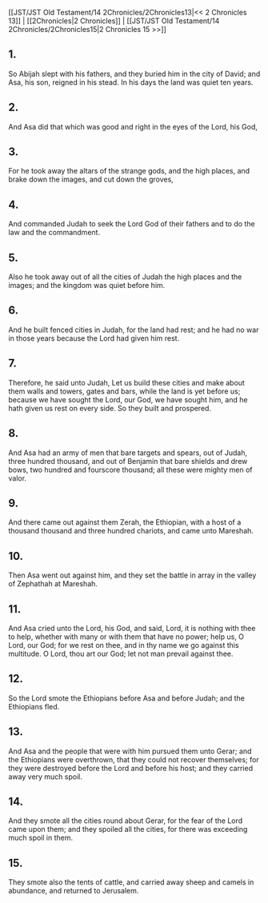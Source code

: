 [[JST/JST Old Testament/14 2Chronicles/2Chronicles13|<< 2 Chronicles 13]] | [[2Chronicles|2 Chronicles]] | [[JST/JST Old Testament/14 2Chronicles/2Chronicles15|2 Chronicles 15 >>]]
## 1.
So Abijah slept with his fathers, and they buried him in the city of David; and Asa, his son, reigned in his stead. In his days the land was quiet ten years.
## 2.
And Asa did that which was good and right in the eyes of the Lord, his God,
## 3.
For he took away the altars of the strange gods, and the high places, and brake down the images, and cut down the groves,
## 4.
And commanded Judah to seek the Lord God of their fathers and to do the law and the commandment.
## 5.
Also he took away out of all the cities of Judah the high places and the images; and the kingdom was quiet before him.
## 6.
And he built fenced cities in Judah, for the land had rest; and he had no war in those years because the Lord had given him rest.
## 7.
Therefore, he said unto Judah, Let us build these cities and make about them walls and towers, gates and bars, while the land is yet before us; because we have sought the Lord, our God, we have sought him, and he hath given us rest on every side. So they built and prospered.
## 8.
And Asa had an army of men that bare targets and spears, out of Judah, three hundred thousand, and out of Benjamin that bare shields and drew bows, two hundred and fourscore thousand; all these were mighty men of valor.
## 9.
And there came out against them Zerah, the Ethiopian, with a host of a thousand thousand and three hundred chariots, and came unto Mareshah.
## 10.
Then Asa went out against him, and they set the battle in array in the valley of Zephathah at Mareshah.
## 11.
And Asa cried unto the Lord, his God, and said, Lord, it is nothing with thee to help, whether with many or with them that have no power; help us, O Lord, our God; for we rest on thee, and in thy name we go against this multitude. O Lord, thou art our God; let not man prevail against thee.
## 12.
So the Lord smote the Ethiopians before Asa and before Judah; and the Ethiopians fled.
## 13.
And Asa and the people that were with him pursued them unto Gerar; and the Ethiopians were overthrown, that they could not recover themselves; for they were destroyed before the Lord and before his host; and they carried away very much spoil.
## 14.
And they smote all the cities round about Gerar, for the fear of the Lord came upon them; and they spoiled all the cities, for there was exceeding much spoil in them.
## 15.
They smote also the tents of cattle, and carried away sheep and camels in abundance, and returned to Jerusalem.

